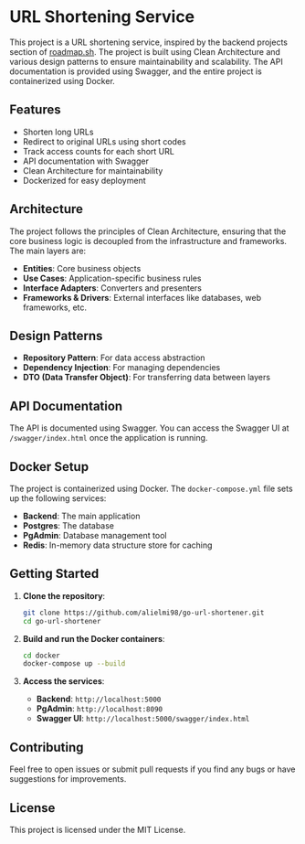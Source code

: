 # URL Shortening Service

This project is a URL shortening service, inspired by the backend projects section of [roadmap.sh](https://roadmap.sh/projects/url-shortening-service).
The project is built using Clean Architecture and various design patterns to ensure maintainability and scalability.
The API documentation is provided using Swagger, and the entire project is containerized using Docker.

## Features
- Shorten long URLs
- Redirect to original URLs using short codes
- Track access counts for each short URL
- API documentation with Swagger
- Clean Architecture for maintainability
- Dockerized for easy deployment

## Architecture
The project follows the principles of Clean Architecture, ensuring that the core business logic is decoupled from the infrastructure and frameworks. The main layers are:
- **Entities**: Core business objects
- **Use Cases**: Application-specific business rules
- **Interface Adapters**: Converters and presenters
- **Frameworks & Drivers**: External interfaces like databases, web frameworks, etc.

## Design Patterns
- **Repository Pattern**: For data access abstraction
- **Dependency Injection**: For managing dependencies
- **DTO (Data Transfer Object)**: For transferring data between layers

## API Documentation
The API is documented using Swagger. You can access the Swagger UI at `/swagger/index.html` once the application is running.

## Docker Setup
The project is containerized using Docker. The `docker-compose.yml` file sets up the following services:
- **Backend**: The main application
- **Postgres**: The database
- **PgAdmin**: Database management tool
- **Redis**: In-memory data structure store for caching

## Getting Started
1. **Clone the repository**:
    ```sh
    git clone https://github.com/alielmi98/go-url-shortener.git
    cd go-url-shortener
    ```

2. **Build and run the Docker containers**:
    ```sh
    cd docker
    docker-compose up --build
    ```

3. **Access the services**:
    - **Backend**: `http://localhost:5000`
    - **PgAdmin**: `http://localhost:8090`
    - **Swagger UI**: `http://localhost:5000/swagger/index.html`

## Contributing
Feel free to open issues or submit pull requests if you find any bugs or have suggestions for improvements.

## License
This project is licensed under the MIT License.
